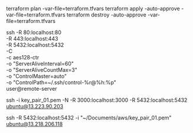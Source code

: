 terraform plan -var-file=terraform.tfvars
terraform apply -auto-approve -var-file=terraform.tfvars
terraform destroy -auto-approve -var-file=terraform.tfvars


ssh -R 80:localhost:80 \
     -R 443:localhost:443 \
     -R 5432:localhost:5432 \
     -C \
     -c aes128-ctr \
     -o "ServerAliveInterval=60" \
     -o "ServerAliveCountMax=3" \
     -o "ControlMaster=auto" \
     -o "ControlPath=~/.ssh/control-%r@%h:%p" \
     user@remote-server

ssh -i key_pair_01.pem -N -R 3000:localhost:3000 -R 5432:localhost:5432 ubuntu@13.223.90.203

ssh -R 5432:localhost:5432 -i "~/Documents/aws/key_pair_01.pem" ubuntu@13.218.206.118